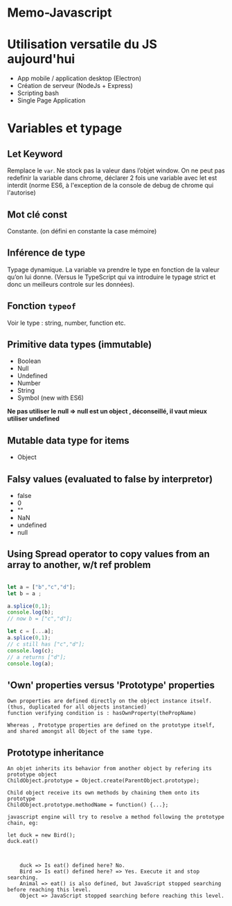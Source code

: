 # Memo-Javascript

# Utilisation versatile du JS aujourd'hui 

* App mobile / application desktop (Electron)
* Création de serveur (NodeJs + Express)
* Scripting bash
* Single Page Application

# Variables et typage
## Let Keyword
Remplace le `var`. Ne stock pas la valeur dans l’objet window.
On ne peut pas redefinir la variable dans chrome, déclarer 2 fois une variable avec let est interdit (norme ES6, à l'exception de la console de debug de chrome qui l'autorise) 

## Mot clé const
Constante.  (on défini en constante la case mémoire)

## Inférence de type
Typage dynamique. La variable va prendre le type en fonction de la valeur qu’on lui donne. 
(Versus le TypeScript qui va introduire le typage strict et donc un meilleurs controle sur les données).

## Fonction `typeof`
Voir le type : string, number, function etc.

## Primitive data types (immutable)

- Boolean
- Null
- Undefined
- Number
- String 
- Symbol (new with ES6)

**Ne pas utiliser le null => null est un object , déconseillé, il vaut mieux utiliser undefined**

## Mutable data type for items

- Object

## Falsy values (evaluated to false by interpretor)
- false 
- 0
- ""
- NaN
- undefined 
- null

## Using Spread operator to copy values from an array to another, w/t ref problem

```javascript

let a = ["b","c","d"];
let b = a ;

a.splice(0,1);
console.log(b);
// now b = ["c","d"];

let c = [...a];
a.splice(0,1);
// c still has ["c","d"];
console.log(c);
// a returns ["d"];
console.log(a);

```


## 'Own' properties versus 'Prototype' properties

```
Own properties are defined directly on the object instance itself. (thus, duplicated for all objects instancied)
function verifying condition is : hasOwnProperty(thePropName)

Whereas , Prototype properties are defined on the prototype itself, and shared amongst all Object of the same type.
```

## Prototype inheritance
```
An objet inherits its behavior from another object by refering its prototype object
ChildObject.prototype = Object.create(ParentObject.prototype);

Child object receive its own methods by chaining them onto its prototype
ChildObject.prototype.methodName = function() {...};

javascript engine will try to resolve a method following the prototype chain, eg: 

let duck = new Bird();
duck.eat()



    duck => Is eat() defined here? No.
    Bird => Is eat() defined here? => Yes. Execute it and stop searching.
    Animal => eat() is also defined, but JavaScript stopped searching before reaching this level.
    Object => JavaScript stopped searching before reaching this level.



```
